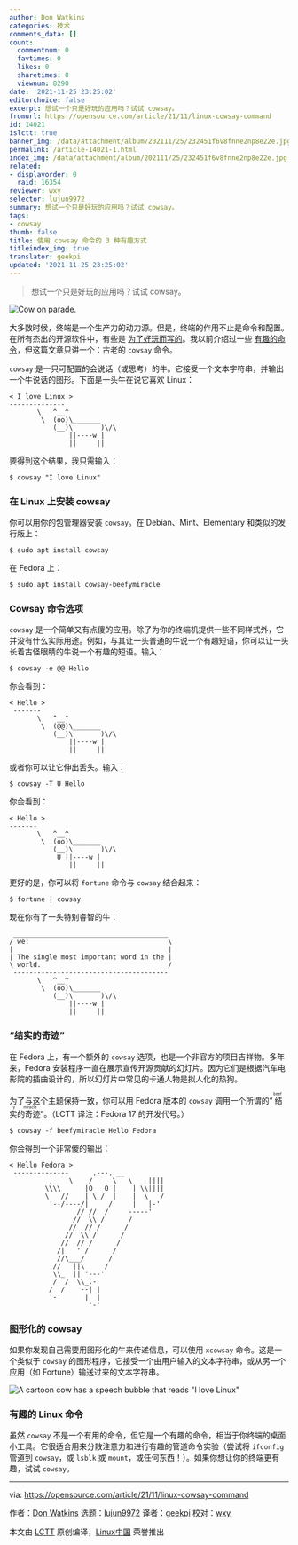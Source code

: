 ```yaml
---
author: Don Watkins
categories: 技术
comments_data: []
count:
  commentnum: 0
  favtimes: 0
  likes: 0
  sharetimes: 0
  viewnum: 8290
date: '2021-11-25 23:25:02'
editorchoice: false
excerpt: 想试一个只是好玩的应用吗？试试 cowsay。
fromurl: https://opensource.com/article/21/11/linux-cowsay-command
id: 14021
islctt: true
banner_img: /data/attachment/album/202111/25/232451f6v8fnne2np8e22e.jpg
permalink: /article-14021-1.html
index_img: /data/attachment/album/202111/25/232451f6v8fnne2np8e22e.jpg.thumb.jpg
related:
- displayorder: 0
  raid: 16354
reviewer: wxy
selector: lujun9972
summary: 想试一个只是好玩的应用吗？试试 cowsay。
tags:
- cowsay
thumb: false
title: 使用 cowsay 命令的 3 种有趣方式
titleindex_img: true
translator: geekpi
updated: '2021-11-25 23:25:02'
---
```



> 
> 想试一个只是好玩的应用吗？试试 cowsay。
> 
> 
> 


![](/data/attachment/album/202111/25/232451f6v8fnne2np8e22e.jpg "Cow on parade.")


大多数时候，终端是一个生产力的动力源。但是，终端的作用不止是命令和配置。在所有杰出的开源软件中，有些是 [为了好玩而写的](https://opensource.com/life/16/6/fun-and-semi-useless-toys-linux)。我以前介绍过一些 [有趣的命令](https://opensource.com/article/21/11/fun-linux-commands)，但这篇文章只讲一个：古老的 `cowsay` 命令。


`cowsay` 是一只可配置的会说话（或思考）的牛。它接受一个文本字符串，并输出一个牛说话的图形。下面是一头牛在说它喜欢 Linux：



```
< I love Linux >
--------------
       \   ^__^
        \  (oo)\_______
           (__)\       )\/\
               ||----w |
               ||     ||

```

要得到这个结果，我只需输入：



```
$ cowsay "I love Linux"

```

### 在 Linux 上安装 cowsay


你可以用你的包管理器安装 `cowsay`。在 Debian、Mint、Elementary 和类似的发行版上：



```
$ sudo apt install cowsay

```

在 Fedora 上：



```
$ sudo apt install cowsay-beefymiracle

```

### Cowsay 命令选项


`cowsay` 是一个简单又有点傻的应用。除了为你的终端机提供一些不同样式外，它并没有什么实际用途。例如，与其让一头普通的牛说一个有趣短语，你可以让一头长着古怪眼睛的牛说一个有趣的短语。输入：



```
$ cowsay -e @@ Hello

```

你会看到：



```
< Hello >
 -------
       \   ^__^
        \  (@@)\_______
           (__)\       )\/\
               ||----w |
               ||     ||

```

或者你可以让它伸出舌头。输入：



```
$ cowsay -T U Hello

```

你会看到：



```
< Hello >
-------
       \   ^__^
        \  (oo)\_______
           (__)\       )\/\
            U ||----w |
               ||     ||

```

更好的是，你可以将 `fortune` 命令与 `cowsay` 结合起来：



```
$ fortune | cowsay

```

现在你有了一头特别睿智的牛：



```
 _______________________________________
/ we:                                   \
|                                       |
| The single most important word in the |
\ world.                                /
 ---------------------------------------
       \   ^__^
        \  (oo)\_______
           (__)\       )\/\
               ||----w |
               ||     ||

```

### “结实的奇迹”


在 Fedora 上，有一个额外的 `cowsay` 选项，也是一个非官方的项目吉祥物。多年来，Fedora 安装程序一直在展示宣传开源贡献的幻灯片。因为它们是根据汽车电影院的插曲设计的，所以幻灯片中常见的卡通人物是拟人化的热狗。


为了与这个主题保持一致，你可以用 Fedora 版本的 `cowsay` 调用一个所谓的“<ruby> 结实的奇迹 <rt>  beefy miracle </rt></ruby>”。（LCTT 译注：Fedora 17 的开发代号。）



```
$ cowsay -f beefymiracle Hello Fedora

```

你会得到一个非常傻的输出：



```
< Hello Fedora >
 --------------      .---. __
          ,    \    /     \   \    ||||
         \\\\      |O___O |    | \\||||
         \   //    | \_/  |    |  \   /
          '--/----/|     /     |   |-'
                 // //  /     -----'
                //  \\ /      /
               //  // /      /
              //  \\ /      /
             //  // /      /
            /|   ' /      /
            //\___/      /
           //   ||\     /
           \\_  || '---'
           /' /  \\_.-
          /  /    --| |
          '-'      |  |
                    '-'

```

### 图形化的 cowsay


如果你发现自己需要用图形化的牛来传递信息，可以使用 `xcowsay` 命令。这是一个类似于 `cowsay` 的图形程序，它接受一个由用户输入的文本字符串，或从另一个应用（如 Fortune）输送过来的文本字符串。


![A cartoon cow has a speech bubble that reads "I love Linux"](/data/attachment/album/202111/25/232504dx3txxf473gssvcf.png "graphical cowsay")


### 有趣的 Linux 命令


虽然 `cowsay` 不是一个有用的命令，但它是一个有趣的命令，相当于你终端的桌面小工具。它很适合用来分散注意力和进行有趣的管道命令实验（尝试将 `ifconfig` 管道到 `cowsay`，或 `lsblk` 或 `mount`，或任何东西！）。如果你想让你的终端更有趣，试试 `cowsay`。




---


via: <https://opensource.com/article/21/11/linux-cowsay-command>


作者：[Don Watkins](https://opensource.com/users/don-watkins) 选题：[lujun9972](https://github.com/lujun9972) 译者：[geekpi](https://github.com/geekpi) 校对：[wxy](https://github.com/wxy)


本文由 [LCTT](https://github.com/LCTT/TranslateProject) 原创编译，[Linux中国](https://linux.cn/) 荣誉推出